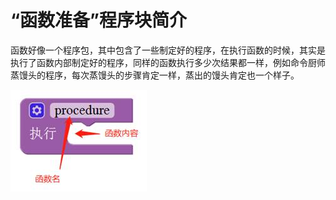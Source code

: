 # “函数准备”程序块简介

函数好像一个程序包，其中包含了一些制定好的程序，在执行函数的时候，其实是执行了函数内部制定好的程序，同样的函数执行多少次结果都一样，例如命令厨师蒸馒头的程序，每次蒸馒头的步骤肯定一样，蒸出的馒头肯定也一个样子。

![&#x56FE;2.10-1](../../../.gitbook/assets/image184.jpg)

